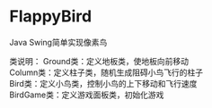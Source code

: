# FlappyBird
Java Swing简单实现像素鸟

类说明：
Ground类：定义地板类，使地板向前移动 <br>
Column类：定义柱子类，随机生成阻碍小鸟飞行的柱子 <br>
Bird类：定义小鸟类，控制小鸟的上下移动和飞行速度 <br>
BirdGame类：定义游戏面板类，初始化游戏
